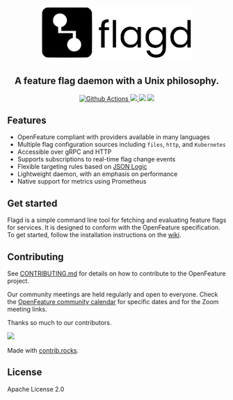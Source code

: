 <h1 align="center">
  <img src="images/flagD.png" width="350px;" >
</h1>

<h2 align="center">A feature flag daemon with a Unix philosophy.</h4>

<p align="center">
  <a href="https://github.com/open-feature/flagd/actions">
    <img src="https://github.com/open-feature/flagd/actions/workflows/build.yaml/badge.svg" alt="Github Actions">
  </a>
  <a href="https://goreportcard.com/report/github.com/open-feature/flagd">
    <img src="https://goreportcard.com/badge/github.com/open-feature/flagd">
  </a>
  <img src="https://img.shields.io/github/go-mod/go-version/open-feature/flagd">
  <a href="https://github.com/open-feature/flagd/releases">
    <img src="https://img.shields.io/github/release/open-feature/flagd/all.svg">
  </a>
</p>

## Features

- OpenFeature compliant with providers available in many languages
- Multiple flag configuration sources including `files`, `http`, and `Kubernetes`
- Accessible over gRPC and HTTP
- Supports subscriptions to real-time flag change events
- Flexible targeting rules based on [JSON Logic](https://jsonlogic.com/)
- Lightweight daemon, with an emphasis on performance
- Native support for metrics using Prometheus

## Get started

Flagd is a simple command line tool for fetching and evaluating feature flags for services. It is designed to conform with the OpenFeature specification. To get started, follow the installation instructions on the [wiki](https://github.com/open-feature/flagd/wiki).

## Contributing

See [CONTRIBUTING.md](CONTRIBUTING.md) for details on how to contribute to the OpenFeature project.

Our community meetings are held regularly and open to everyone. Check the [OpenFeature community calendar](https://calendar.google.com/calendar/u/0?cid=MHVhN2kxaGl2NWRoMThiMjd0b2FoNjM2NDRAZ3JvdXAuY2FsZW5kYXIuZ29vZ2xlLmNvbQ) for specific dates and for the Zoom meeting links.

Thanks so much to our contributors.

<a href="https://github.com/open-feature/flagd/graphs/contributors">
  <img src="https://contrib.rocks/image?repo=open-feature/flagd" />
</a>

Made with [contrib.rocks](https://contrib.rocks).

## License

Apache License 2.0
